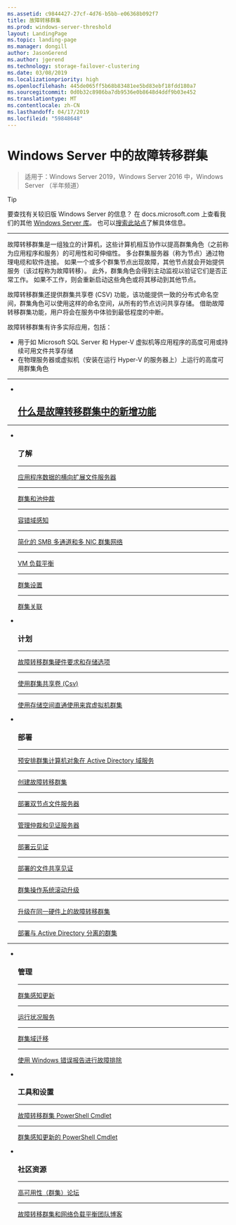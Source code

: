```yaml
---
ms.assetid: c9844427-27cf-4d76-b5bb-e06368b092f7
title: 故障转移群集
ms.prod: windows-server-threshold
layout: LandingPage
ms.topic: landing-page
ms.manager: dongill
author: JasonGerend
ms.author: jgerend
ms.technology: storage-failover-clustering
ms.date: 03/08/2019
ms.localizationpriority: high
ms.openlocfilehash: 445de065ff5b68b83481ee5bd83ebf18fdd180a7
ms.sourcegitcommit: 0d0b32c8986ba7db9536e0b8648d4ddf9b03e452
ms.translationtype: MT
ms.contentlocale: zh-CN
ms.lasthandoff: 04/17/2019
ms.locfileid: "59848648"
---
```

# <a name="failover-clustering-in-windows-server"></a>Windows Server 中的故障转移群集

> 适用于：Windows Server 2019，Windows Server 2016 中，Windows Server （半年频道）

>[!TIP]
> 要查找有关较旧版 Windows Server 的信息？ 在 docs.microsoft.com 上查看我们的其他 [Windows Server 库](/previous-versions/windows/)。 也可以[搜索此站点](https://docs.microsoft.com/search/index?search=Windows+Server&dataSource=previousVersions)了解具体信息。

<hr />

故障转移群集是一组独立的计算机，这些计算机相互协作以提高群集角色（之前称为应用程序和服务）的可用性和可伸缩性。 多台群集服务器（称为节点）通过物理电缆和软件连接。 如果一个或多个群集节点出现故障，其他节点就会开始提供服务（该过程称为故障转移）。 此外，群集角色会得到主动监视以验证它们是否正常工作。 如果不工作，则会重新启动这些角色或将其移动到其他节点。

故障转移群集还提供群集共享卷 (CSV) 功能，该功能提供一致的分布式命名空间，群集角色可以使用这样的命名空间，从所有的节点访问共享存储。 借助故障转移群集功能，用户将会在服务中体验到最低程度的中断。

故障转移群集有许多实际应用，包括：
* 用于如 Microsoft SQL Server 和 Hyper-V 虚拟机等应用程序的高度可用或持续可用文件共享存储
* 在物理服务器或虚拟机（安装在运行 Hyper-V 的服务器上）上运行的高度可用群集角色

<hr />

<ul class="cardsF panelContent">
<li>
                         <div class="cardSize">
                                <div class="cardPadding">
                                    <div class="card">
                                        <div class="cardImageOuter">
                                            <div class="cardImage">
                                                <img src="../media/i-whats-new.svg" alt="" />
                                            </div>
                                        </div>
                                        <div class="cardText">
                                        <h2><a href="whats-new-in-failover-clustering.md">什么是故障转移群集中的新增功能</a></h2>
                                        </div>
                                    </div>
                                </div>
                             </div>
                          </a>
                        </li>
                     </ul>
<HR />

<ul class="cardsF panelContent">

<li>
                         <div class="cardSize">
                                <div class="cardPadding">
                                    <div class="card">
                                        <div class="cardImageOuter">
                                            <div class="cardImage">
                                                <img src="../media/i-cluster.svg" alt="" />
                                            </div>
                                        </div>
                                        <div class="cardText">
                                        <h3>了解</h3>
<HR />
                                        <p><a href="sofs-overview.md">应用程序数据的横向扩展文件服务器</a></p>
<HR />
                                        <p><a href="../storage/storage-spaces/understand-quorum.md">群集和池仲裁</a></p>
<HR />
                                        <p><a href="fault-domains.md">容错域感知</a></p>
<HR />
                                        <p><a href="smb-multichannel.md">简化的 SMB 多通道和多 NIC 群集网络</a></p>
<HR />
                                        <p><a href="vm-load-balancing-overview.md">VM 负载平衡</a></p>
<HR />
                                        <p><a href="../storage/storage-spaces/cluster-sets.md">群集设置</a></p>
<HR />
                                        <p><a href="cluster-affinity.md">群集关联</a></p>
                                        </div>
                                    </div>
                                </div>
                            </div>
                          </a>
                        </li>

<li>
                         <div class="cardSize">
                                <div class="cardPadding">
                                    <div class="card">
                                        <div class="cardImageOuter">
                                            <div class="cardImage">
                                                <img src="../media/i-cluster.svg" alt="" />
                                            </div>
                                        </div>
                                        <div class="cardText">
                                        <h3>计划</h3>
<HR />
                                        <p><a href="clustering-requirements.md">故障转移群集硬件要求和存储选项</a></p>
<HR />
                                        <p><a href="failover-cluster-csvs.md">使用群集共享卷 (Csv)</a></p>               
<HR />
                                        <p><a href="../storage/storage-spaces/storage-spaces-direct-in-vm.md">使用存储空间直通使用来宾虚拟机群集</a></p>
                                        </div>
                                    </div>
                                </div>
                            </div>
                          </a>
                        </li>
<li>
                         <div class="cardSize">
                                <div class="cardPadding">
                                    <div class="card">
                                        <div class="cardImageOuter">
                                            <div class="cardImage">
                                                <img src="../media/i-cluster.svg" alt="" />
                                            </div>
                                        </div>
                                        <div class="cardText">
                                        <h3>部署</a></h3> 
<HR />
                                        <p><a href="prestage-cluster-adds.md">预安排群集计算机对象在 Active Directory 域服务</a></p>
<HR />
                                        <p><a href="create-failover-cluster.md">创建故障转移群集</a></p> 
<HR />
                                        <p><a href="deploy-two-node-clustered-file-server.md">部署双节点文件服务器</a></p> 
<HR />
                                        <p><a href="manage-cluster-quorum.md">管理仲裁和见证服务器</a></p> 
<HR />
                                        <p><a href="deploy-cloud-witness.md">部署云见证</a></p>
<HR />
                                        <p><a href="file-share-witness.md">部署的文件共享见证</a></p>
<HR />
                                        <p><a href="cluster-operating-system-rolling-upgrade.md">群集操作系统滚动升级</a></p> 
<HR />
                                        <p><a href="upgrade-option-same-hardware.md">升级在同一硬件上的故障转移群集</a></p>
<HR />
                                        <p><a href="https://docs.microsoft.com/previous-versions/windows/it-pro/windows-server-2012-R2-and-2012/dn265970\(v%3dws.11\)">部署与 Active Directory 分离的群集</a></p>
                                        </div>
                                    </div>
                                </div>
                            </div>
                          </a>
                        </li>
                     </ul>
<HR />
<ul class="cardsF panelContent">
<li>
                         <div class="cardSize">
                                <div class="cardPadding">
                                    <div class="card">
                                        <div class="cardImageOuter">
                                            <div class="cardImage">
                                                <img src="../media/i-cluster.svg" alt="" />
                                            </div>
                                        </div>
                                        <div class="cardText">
                                        <h3>管理</h3>
<HR />
                                        <p><a href="cluster-aware-updating.md">群集感知更新</a></p> 
<HR />
                                        <p><a href="health-service-overview.md">运行状况服务</a></p>
<HR />
                                        <p><a href="cluster-domain-migration.md">群集域迁移</a></p>
<HR />
                                        <p><a href="troubleshooting-using-wer-reports.md">使用 Windows 错误报告进行故障排除</a></p> 
                                        </div>
                                    </div>
                                </div>
                            </div>
                          </a>
                        </li>
<li>
                         <div class="cardSize">
                                <div class="cardPadding">
                                    <div class="card">
                                        <div class="cardImageOuter">
                                            <div class="cardImage">
                                                <img src="../media/i-cluster.svg" alt="" />
                                            </div>
                                        </div>
                                        <div class="cardText">
                                        <h3>工具和设置</a></h3>
<HR />
                                        <p><a href="https://docs.microsoft.com/powershell/module/failoverclusters/?view=win10-ps">故障转移群集 PowerShell Cmdlet</a></p> 
<HR />
                                        <p><a href="https://docs.microsoft.com/powershell/module/clusterawareupdating/?view=win10-ps">群集感知更新的 PowerShell Cmdlet</a></p> 
                                        </div>
                                    </div>
                                </div>
                            </div>
                          </a>
                        </li>
<li>
                         <div class="cardSize">
                                <div class="cardPadding">
                                    <div class="card">
                                        <div class="cardImageOuter">
                                            <div class="cardImage">
                                                <img src="../media/i-cluster.svg" alt="" />
                                            </div>
                                        </div>
                                        <div class="cardText">
                                        <h3>社区资源</a></h3>
<HR />
                                        <p><a href="https://go.microsoft.com/fwlink/p/?LinkId=230641">高可用性（群集）论坛</a></p> 
<HR />
                                        <p><a href="http://blogs.msdn.com/b/clustering/">故障转移群集和网络负载平衡团队博客</a></p> 
                                        </div>
                                    </div>
                                </div>
                            </div>
                          </a>
                        </li>
</ul>
